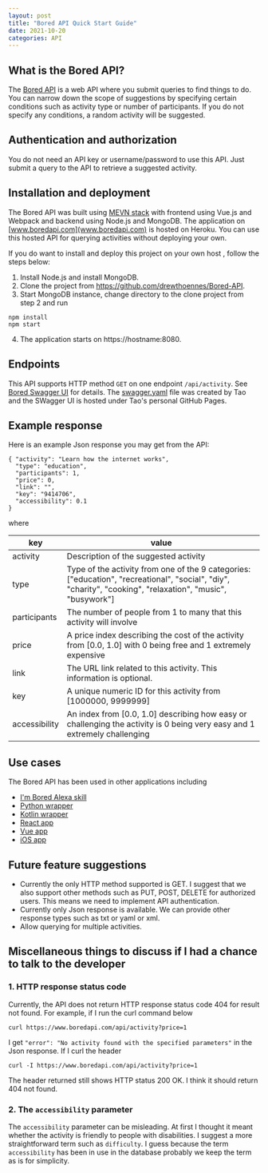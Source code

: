 ```yaml
---
layout: post
title: "Bored API Quick Start Guide"
date: 2021-10-20
categories: API
---
```


## What is the Bored API?

The [Bored API](www.boredapi.com) is a web API where you submit queries to find things to do. You can  narrow down the scope of suggestions by specifying certain conditions such as activity type or number of participants. If you do not specify any conditions, a random activity will be suggested. 


## Authentication and authorization
You do not need an API key or username/password to use this API. Just submit a query to the API to retrieve a suggested activity. 


## Installation and deployment 


The Bored API was built using  [MEVN stack](https://www.educative.io/edpresso/what-is-mevn-stack) with frontend using Vue.js and Webpack and backend using Node.js and MongoDB. The application on [www.boredapi.com](www.boredapi.com) is hosted on Heroku. You can use this hosted API for querying activities without deploying your own. 


If you do want to install and deploy this project on your own host
, follow the steps below:

1. Install Node.js and install MongoDB.
2. Clone the project from https://github.com/drewthoennes/Bored-API.
3. Start MongoDB instance, change directory to the clone project from step 2 and run
```
npm install
npm start
```
4. The application starts on https://hostname:8080.


## Endpoints

This API supports HTTP method `GET` on one endpoint `/api/activity`.  See [Bored Swagger UI](https://taolicd.github.io/swagger-for-bored-api/) for details. The [swagger.yaml](https://github.com/taolicd/swagger-for-bored-api/blob/master/swagger.yaml) file was created by Tao and the SWagger UI is hosted under Tao's personal GitHub Pages.

## Example response

Here is an example Json response you may get from the API:

```
{ "activity": "Learn how the internet works",
  "type": "education",
  "participants": 1,
  "price": 0,
  "link": "",
  "key": "9414706",
  "accessibility": 0.1
}

```
where

key | value 
--- | --- 
activity | Description of the suggested activity
type | Type of the activity from one of the 9 categories: ["education", "recreational", "social", "diy", "charity", "cooking", "relaxation", "music", "busywork"]
participants |The number of people from 1 to many that this activity will involve 
price | A price index describing the cost of the activity from [0.0, 1.0] with 0 being free and 1 extremely expensive
link | The URL link related to this activity. This information is optional.
key |A unique numeric ID for this activity from [1000000, 9999999]
accessibility | An index from [0.0, 1.0] describing how easy or challenging the activity is 0 being very easy and 1 extremely challenging



## Use cases

The Bored API has been used in other applications including

* [I'm Bored Alexa skill](https://www.amazon.com/gp/product/B07GDL9MP4?ie=UTF8&ref-suffix=ss_rw)
* [Python wrapper](https://pypi.org/project/bored/)
* [Kotlin wrapper](https://gitlab.com/CMDR_Tvis/bored-api)
* [React app](https://github.com/CDAracena/Im-Bored)
* [Vue app](https://github.com/emilsgulbis/BoredApp)
* [iOS app](https://apps.apple.com/us/app/bored-find-what-to-do/id1475656469)


## Future feature suggestions

* Currently the only HTTP method supported is GET. I suggest that we also support other methods such as PUT, POST, DELETE for authorized users. This means we need to implement API authentication. 
* Currently only Json response is available. We can provide other response types such as txt or yaml or xml. 
* Allow querying for multiple activities. 



## Miscellaneous things to discuss if I had a chance to talk to the developer

### 1. HTTP response status code

Currently, the API does not return HTTP response status code 404 for result not found. For example, if I run the curl command below
```
curl https://www.boredapi.com/api/activity?price=1
```
I get `"error": "No activity found with the specified parameters"` in the Json response. If I curl the header

```
curl -I https://www.boredapi.com/api/activity?price=1
```

The header returned still shows HTTP status 200 OK. I think it should return 404 not found. 


### 2. The `accessibility` parameter 

The `accessibility` parameter can be misleading. At first I thought it meant whether the activity is friendly to people with disabilities.  I suggest a more straightforward term such as `difficulty`. I guess because the term `accessibility` has been in use in the database probably we keep the term as is for simplicity.










